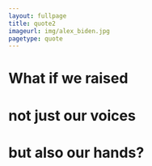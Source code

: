 ```yaml
---
layout: fullpage
title: quote2
imageurl: img/alex_biden.jpg
pagetype: quote
---
```



What if we raised
================
not just our voices
================
but also our hands?
=================
